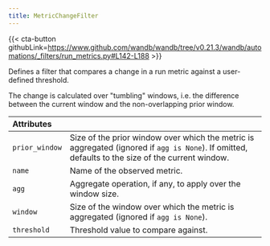 ```yaml
---
title: MetricChangeFilter
---
```


{{< cta-button githubLink=https://www.github.com/wandb/wandb/tree/v0.21.3/wandb/automations/_filters/run_metrics.py#L142-L188 >}}

Defines a filter that compares a change in a run metric against a user-defined threshold.

The change is calculated over "tumbling" windows, i.e. the difference
between the current window and the non-overlapping prior window.

| Attributes |  |
| :--- | :--- |
|  `prior_window` |  Size of the prior window over which the metric is aggregated (ignored if `agg is None`). If omitted, defaults to the size of the current window. |
|  `name` |  Name of the observed metric. |
|  `agg` |  Aggregate operation, if any, to apply over the window size. |
|  `window` |  Size of the window over which the metric is aggregated (ignored if `agg is None`). |
|  `threshold` |  Threshold value to compare against. |
